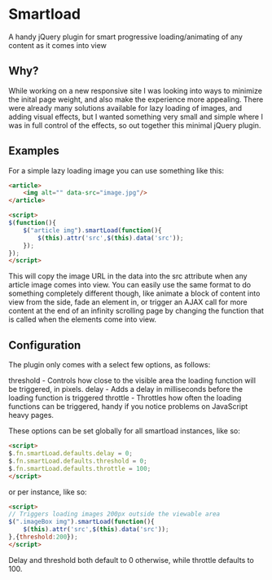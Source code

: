 Smartload
=========

A handy jQuery plugin for smart progressive loading/animating of any content as it comes into view


Why?
----

While working on a new responsive site I was looking into ways to minimize the inital page weight, and also make the experience more appealing. There were already many solutions available for lazy loading of images, and adding visual effects, but I wanted something very small and simple where I was in full control of the effects, so out together this minimal jQuery plugin.


Examples
--------

For a simple lazy loading image you can use something like this:

```html
<article>
	<img alt="" data-src="image.jpg"/>
</article>

<script>
$(function(){
	$("article img").smartLoad(function(){
		$(this).attr('src',$(this).data('src'));
	});
});
</script>
```

This will copy the image URL in the data into the src attribute when any article image comes into view. You can easily use the same format to do something completely different though, like animate a block of content into view from the side, fade an element in, or trigger an AJAX call for more content at the end of an infinity scrolling page by changing the function that is called when the elements come into view.


Configuration
-------------

The plugin only comes with a select few options, as follows:

threshold - Controls how close to the visible area the loading function will be triggered, in pixels.
delay - Adds a delay in milliseconds before the loading function is triggered
throttle - Throttles how often the loading functions can be triggered, handy if you notice problems on JavaScript heavy pages.

These options can be set globally for all smartload instances, like so:

```html
<script>
$.fn.smartLoad.defaults.delay = 0;
$.fn.smartLoad.defaults.threshold = 0;
$.fn.smartLoad.defaults.throttle = 100; 
</script>

```

or per instance, like so:

```html
<script>
// Triggers loading images 200px outside the viewable area
$(".imageBox img").smartLoad(function(){
	$(this).attr('src',$(this).data('src'));
},{threshold:200});
</script>

```

Delay and threshold both default to 0 otherwise, while throttle defaults to 100.

